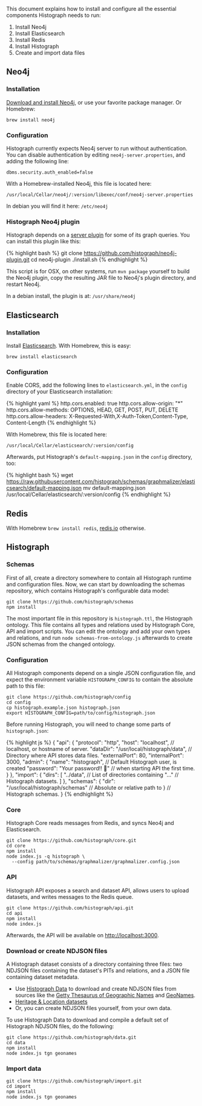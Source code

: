 ---
---

This document explains how to install and configure all the essential components Histograph needs to run:

  1. Install Neo4j
  2. Install Elasticsearch
  3. Install Redis
  4. Install Histograph
  5. Create and import data files

## Neo4j

### Installation

[Download and install Neo4j](http://neo4j.com/download/), or use your favorite package manager. Or Homebrew:

    brew install neo4j

### Configuration

Histograph currently expects Neo4j server to run without authentication. You can disable authentication by editing `neo4j-server.properties`, and adding the following line:

    dbms.security.auth_enabled=false

With a Homebrew-installed Neo4j, this file is located here:

    /usr/local/Cellar/neo4j/:version/libexec/conf/neo4j-server.properties

In debian you will find it here:
    `/etc/neo4j`

### Histograph Neo4j plugin

Histograph depends on a [server plugin](https://github.com/histograph/neo4j-plugin) for some of its graph queries. You can install this plugin like this:

{% highlight bash %}
git clone https://github.com/histograph/neo4j-plugin.git
cd neo4j-plugin
./install.sh
{% endhighlight %}

This script is for OSX, on other systems, run `mvn package` yourself to build the Neo4j plugin, copy the resulting JAR file to Neo4j's plugin directory, and restart Neo4j. 

In a debian install, the plugin is at:
  `/usr/share/neo4j`

## Elasticsearch

### Installation

Install [Elasticsearch](https://www.elastic.co/downloads/elasticsearch). With Homebrew, this is easy:

    brew install elasticsearch

### Configuration

Enable CORS, add the following lines to `elasticsearch.yml`, in the `config` directory of your Elasticsearch installation:

{% highlight yaml %}
http.cors.enabled: true
http.cors.allow-origin: "*"
http.cors.allow-methods: OPTIONS, HEAD, GET, POST, PUT, DELETE
http.cors.allow-headers: X-Requested-With,X-Auth-Token,Content-Type, Content-Length
{% endhighlight %}

With Homebrew, this file is located here:

    /usr/local/Cellar/elasticsearch/:version/config

Afterwards, put Histograph's `default-mapping.json` in the `config` directory, too:

{% highlight bash %}
wget https://raw.githubusercontent.com/histograph/schemas/graphmalizer/elasticsearch/default-mapping.json
mv default-mapping.json /usr/local/Cellar/elasticsearch/:version/config
{% endhighlight %}

## Redis

With Homebrew `brew install redis`, [redis.io](http://redis.io/download) otherwise.

## Histograph

### Schemas

First of all, create a directory somewhere to contain all Histograph runtime and configuration files. Now, we can start by downloading the schemas repository, which contains Histograph's configurable data model:

    git clone https://github.com/histograph/schemas
    npm install

The most important file in this repository is `histograph.ttl`, the Histograph ontology. This file contains all types and relations used by Histograph Core, API and import scripts. You can edit the ontology and add your own types and relations, and run `node schemas-from-ontology.js` afterwards to create JSON schemas from the changed ontology.

### Configuration

All Histograph components depend on a single JSON configuration file, and expect the environment variable `HISTOGRAPH_CONFIG` to contain the absolute path to this file:

    git clone https://github.com/histograph/config
    cd config
    cp histograph.example.json histograph.json
    export HISTOGRAPH_CONFIG=path/to/config/histograph.json

Before running Histograph, you will need to change some parts of `histograph.json`:

{% highlight js %}
{
  "api": {
    "protocol": "http",
    "host": "localhost",                // localhost, or hostname of server.
    "dataDir":
        "/usr/local/histograph/data",   // Directory where API stores data files.
    "externalPort": 80,
    "internalPort": 3000,
    "admin": {
      "name": "histograph",             // Default Histograph user, is created
      "password": "Your password!! 🚜"  //   when starting API the first time.
    }
  },
  "import": {
    "dirs": [
      "../data",                        // List of directories containing
      "..."                             //   Histograph datasets.
    ]
  },
  "schemas": {
    "dir":
        "/usr/local/histograph/schemas" // Absolute or relative path to
  }                                     //  Histograph schemas.
}
{% endhighlight %}

### Core

Histograph Core reads messages from Redis, and syncs Neo4j and Elasticsearch.

    git clone https://github.com/histograph/core.git
    cd core
    npm install
    node index.js -q histograph \
      --config path/to/schemas/graphmalizer/graphmalizer.config.json

### API

Histograph API exposes a search and dataset API, allows users to upload datasets, and writes messages to the Redis queue.

    git clone https://github.com/histograph/api.git
    cd api
    npm install
    node index.js

Afterwards, the API will be available on [http://localhost:3000](http://localhost:3000).

### Download or create NDJSON files

A Histograph dataset consists of a directory containing three files: two NDJSON files containing the dataset's PITs and relations, and a JSON file containing dataset metadata.

- Use [Histograph Data](https://github.com/histograph/data) to download and create NDJSON files from sources like the [Getty Thesaurus of Geographic Names](getty.edu/research/tools/vocabularies/tgn/) and [GeoNames](http://www.geonames.org/).
- [Heritage & Location datasets](https://github.com/erfgoed-en-locatie/data)
- Or, you can create NDJSON files yourself, from your own data.

To use Histograph Data to download and compile a default set of Histograph NDJSON files, do the following:

    git clone https://github.com/histograph/data.git
    cd data
    npm install
    node index.js tgn geonames

### Import data

    git clone https://github.com/histograph/import.git
    cd import
    npm install
    node index.js tgn geonames
